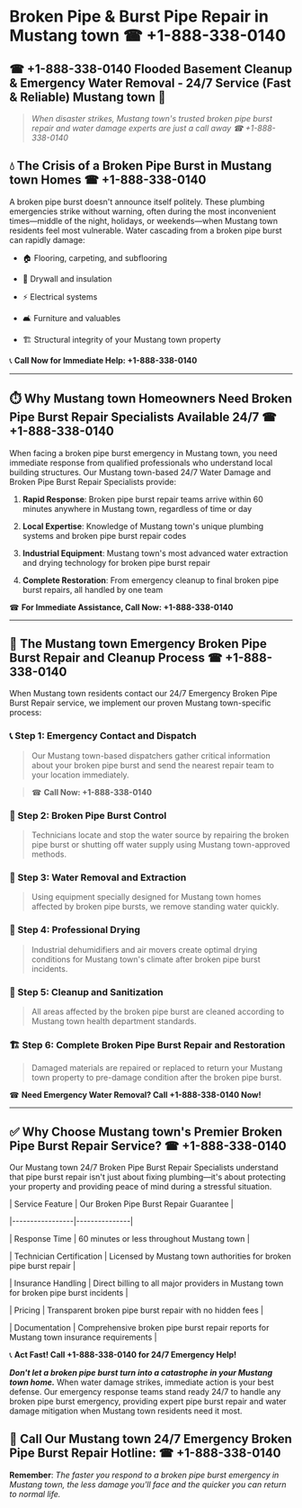 # Broken Pipe & Burst Pipe Repair in Mustang town ☎ +1-888-338-0140  
## ☎ +1-888-338-0140 Flooded Basement Cleanup & Emergency Water Removal - 24/7 Service (Fast & Reliable) Mustang town 🚨  

> *When disaster strikes, Mustang town's trusted broken pipe burst repair and water damage experts are just a call away ☎ +1-888-338-0140*  

## 💧 The Crisis of a Broken Pipe Burst in Mustang town Homes ☎ +1-888-338-0140  

A broken pipe burst doesn't announce itself politely. These plumbing emergencies strike without warning, often during the most inconvenient times—middle of the night, holidays, or weekends—when Mustang town residents feel most vulnerable. Water cascading from a broken pipe burst can rapidly damage:  

* 🏠 Flooring, carpeting, and subflooring  
* 🧱 Drywall and insulation  
* ⚡ Electrical systems  
* 🛋️ Furniture and valuables  
* 🏗️ Structural integrity of your Mustang town property  

📞 **Call Now for Immediate Help: +1-888-338-0140**  

---  

## ⏱️ Why Mustang town Homeowners Need Broken Pipe Burst Repair Specialists Available 24/7 ☎ +1-888-338-0140  

When facing a broken pipe burst emergency in Mustang town, you need immediate response from qualified professionals who understand local building structures. Our Mustang town-based 24/7 Water Damage and Broken Pipe Burst Repair Specialists provide:  

1. **Rapid Response**: Broken pipe burst repair teams arrive within 60 minutes anywhere in Mustang town, regardless of time or day  
2. **Local Expertise**: Knowledge of Mustang town's unique plumbing systems and broken pipe burst repair codes  
3. **Industrial Equipment**: Mustang town's most advanced water extraction and drying technology for broken pipe burst repair  
4. **Complete Restoration**: From emergency cleanup to final broken pipe burst repairs, all handled by one team  

☎ **For Immediate Assistance, Call Now: +1-888-338-0140**  

---  

## 🔧 The Mustang town Emergency Broken Pipe Burst Repair and Cleanup Process ☎ +1-888-338-0140  

When Mustang town residents contact our 24/7 Emergency Broken Pipe Burst Repair service, we implement our proven Mustang town-specific process:  

### 📞 Step 1: Emergency Contact and Dispatch  
> Our Mustang town-based dispatchers gather critical information about your broken pipe burst and send the nearest repair team to your location immediately.  
> ☎ **Call Now: +1-888-338-0140**  

### 🚿 Step 2: Broken Pipe Burst Control  
> Technicians locate and stop the water source by repairing the broken pipe burst or shutting off water supply using Mustang town-approved methods.  

### 🌊 Step 3: Water Removal and Extraction  
> Using equipment specially designed for Mustang town homes affected by broken pipe bursts, we remove standing water quickly.  

### 💨 Step 4: Professional Drying  
> Industrial dehumidifiers and air movers create optimal drying conditions for Mustang town's climate after broken pipe burst incidents.  

### 🧼 Step 5: Cleanup and Sanitization  
> All areas affected by the broken pipe burst are cleaned according to Mustang town health department standards.  

### 🏗️ Step 6: Complete Broken Pipe Burst Repair and Restoration  
> Damaged materials are repaired or replaced to return your Mustang town property to pre-damage condition after the broken pipe burst.  

☎ **Need Emergency Water Removal? Call +1-888-338-0140 Now!**  

---  

## ✅ Why Choose Mustang town's Premier Broken Pipe Burst Repair Service? ☎ +1-888-338-0140  

Our Mustang town 24/7 Broken Pipe Burst Repair Specialists understand that pipe burst repair isn't just about fixing plumbing—it's about protecting your property and providing peace of mind during a stressful situation.  

| Service Feature | Our Broken Pipe Burst Repair Guarantee |  
|-----------------|---------------|  
| Response Time | 60 minutes or less throughout Mustang town |  
| Technician Certification | Licensed by Mustang town authorities for broken pipe burst repair |  
| Insurance Handling | Direct billing to all major providers in Mustang town for broken pipe burst incidents |  
| Pricing | Transparent broken pipe burst repair with no hidden fees |  
| Documentation | Comprehensive broken pipe burst repair reports for Mustang town insurance requirements |  

📞 **Act Fast! Call +1-888-338-0140 for 24/7 Emergency Help!**  

***Don't let a broken pipe burst turn into a catastrophe in your Mustang town home.*** When water damage strikes, immediate action is your best defense. Our emergency response teams stand ready 24/7 to handle any broken pipe burst emergency, providing expert pipe burst repair and water damage mitigation when Mustang town residents need it most.  

## 📱 Call Our Mustang town 24/7 Emergency Broken Pipe Burst Repair Hotline: ☎ +1-888-338-0140  

**Remember**: *The faster you respond to a broken pipe burst emergency in Mustang town, the less damage you'll face and the quicker you can return to normal life.*
